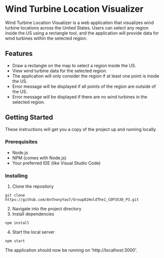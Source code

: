 # Wind Turbine Location Visualizer
Wind Turbine Location Visualizer is a web application that visualizes wind turbine locations across the United States. Users can select any region inside the US using a rectangle tool, and the application will provide data for wind turbines within the selected region.

## Features
- Draw a rectangle on the map to select a region inside the US.
- View wind turbine data for the selected region.
- The application will only consider the region if at least one point is inside the US.
- Error message will be displayed if all points of the region are outside of the US.
- Error message will be displayed if there are no wind turbines in the selected region.

## Getting Started
These instructions will get you a copy of the project up and running locally.

### Prerequisites
- Node.js
- NPM (comes with Node.js)
- Your preferred IDE (like Visual Studio Code)

### Installing
1. Clone the repository
```
git clone https://github.com/AnthonyYao7/Group81HoldThe1_COP3530_P3.git
```
2. Navigate into the project directory
3. Install dependencies

```
npm install
```
4. Start the local server

```
npm start
```

The application should now be running on 'http://localhost:3000'.

